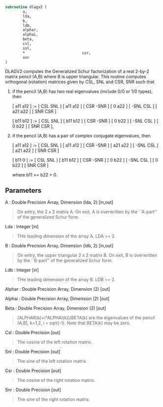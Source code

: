 ```fortran
subroutine dlagv2 (
		a,
		lda,
		b,
		ldb,
		alphar,
		alphai,
		beta,
		csl,
		snl,
		*                          csr,
		snr
)
```

 DLAGV2 computes the Generalized Schur factorization of a real 2-by-2
 matrix pencil (A,B) where B is upper triangular. This routine
 computes orthogonal (rotation) matrices given by CSL, SNL and CSR,
 SNR such that

 1) if the pencil (A,B) has two real eigenvalues (include 0/0 or 1/0
    types), then

    [ a11 a12 ] := [  CSL  SNL ] [ a11 a12 ] [  CSR -SNR ]
    [  0  a22 ]    [ -SNL  CSL ] [ a21 a22 ] [  SNR  CSR ]

    [ b11 b12 ] := [  CSL  SNL ] [ b11 b12 ] [  CSR -SNR ]
    [  0  b22 ]    [ -SNL  CSL ] [  0  b22 ] [  SNR  CSR ],

 2) if the pencil (A,B) has a pair of complex conjugate eigenvalues,
    then

    [ a11 a12 ] := [  CSL  SNL ] [ a11 a12 ] [  CSR -SNR ]
    [ a21 a22 ]    [ -SNL  CSL ] [ a21 a22 ] [  SNR  CSR ]

    [ b11  0  ] := [  CSL  SNL ] [ b11 b12 ] [  CSR -SNR ]
    [  0  b22 ]    [ -SNL  CSL ] [  0  b22 ] [  SNR  CSR ]

    where b11 >= b22 > 0.


## Parameters
A : Double Precision Array, Dimension (lda, 2) [in,out]
> On entry, the 2 x 2 matrix A.
> On exit, A is overwritten by the ``A-part'' of the
> generalized Schur form.

Lda : Integer [in]
> THe leading dimension of the array A.  LDA >= 2.

B : Double Precision Array, Dimension (ldb, 2) [in,out]
> On entry, the upper triangular 2 x 2 matrix B.
> On exit, B is overwritten by the ``B-part'' of the
> generalized Schur form.

Ldb : Integer [in]
> THe leading dimension of the array B.  LDB >= 2.

Alphar : Double Precision Array, Dimension (2) [out]

Alphai : Double Precision Array, Dimension (2) [out]

Beta : Double Precision Array, Dimension (2) [out]
> (ALPHAR(k)+i*ALPHAI(k))/BETA(k) are the eigenvalues of the
> pencil (A,B), k=1,2, i = sqrt(-1).  Note that BETA(k) may
> be zero.

Csl : Double Precision [out]
> The cosine of the left rotation matrix.

Snl : Double Precision [out]
> The sine of the left rotation matrix.

Csr : Double Precision [out]
> The cosine of the right rotation matrix.

Snr : Double Precision [out]
> The sine of the right rotation matrix.

